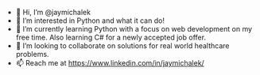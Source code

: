- 👋 Hi, I’m @jaymichalek
- 👀 I’m interested in Python and what it can do!
- 🌱 I’m currently learning Python with a focus on web development on my free time. Also learning C# for a newly accepted job offer.
- 💞️ I’m looking to collaborate on solutions for real world healthcare problems.
- 📫 Reach me at https://www.linkedin.com/in/jaymichalek/
<!---
jaymichalek/jaymichalek is a ✨ special ✨ repository because its `README.md` (this file) appears on your GitHub profile.
You can click the Preview link to take a look at your changes.
--->
